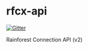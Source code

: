rfcx-api
========

[![Gitter](https://badges.gitter.im/Join%20Chat.svg)](https://gitter.im/rfcx/rfcx-api?utm_source=badge&utm_medium=badge&utm_campaign=pr-badge&utm_content=badge)

Rainforest Connection API (v2)
